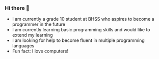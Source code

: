 ### Hi there 👋

<!--
**KirthiSiva/KirthiSiva** is a ✨ _special_ ✨ repository because its `README.md` (this file) appears on your GitHub profile.

Here are some ideas to get you started:

- 🔭 I’m currently working on ...
- 🌱 I’m currently learning ...
- 👯 I’m looking to collaborate on ...
- 🤔 I’m looking for help with ...
- 💬 Ask me about ...
- 📫 How to reach me: ...
- 😄 Pronouns: ...
- ⚡ Fun fact: ...
-->

- I am currently a grade 10 student at BHSS who aspires to become a programmer in the future
- I am currently learning basic programming skills and would like to extend my learning
- I am looking for help to become fluent in multiple programming languages
- Fun fact: I love computers! 
